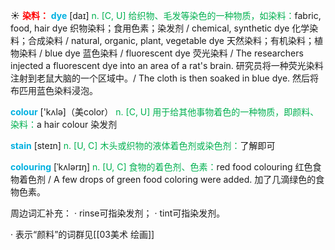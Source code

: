 ☀ <font color="red">**染料：**</font>
<font color="sky blue">**dye**</font> [daɪ]
<font color="#00b050">n. [C, U] 给织物、毛发等染色的一种物质，如染料：</font>fabric, food, hair dye 织物染料；食用色素；染发剂 / chemical, synthetic dye 化学染料；合成染料 / natural, organic, plant, vegetable dye 天然染料；有机染料；植物染料 / blue dye 蓝色染料 / fluorescent dye 荧光染料 / The researchers injected a fluorescent dye into an area of a rat's brain. 研究员将一种荧光染料注射到老鼠大脑的一个区域中。/ The cloth is then soaked in blue dye. 然后将布匹用蓝色染料浸泡。

<font color="sky blue">**colour**</font> ['kʌlə]（美color）
<font color="#00b050">n. [C, U] 用于给其他事物着色的一种物质，即颜料、染料：</font>a hair colour 染发剂

<font color="sky blue">**stain**</font> [steɪn] 
<font color="#00b050">n. [U, C] 木头或织物的液体着色剂或染色剂：</font>了解即可
           
<font color="sky blue">**colouring**</font> [ˈkʌlərɪŋ]
<font color="#00b050">n. [U, C] 食物的着色剂、色素：</font>red food colouring 红色食物着色剂 / A few drops of green food coloring were added. 加了几滴绿色的食物色素。

周边词汇补充：
· rinse可指染发剂；
· tint可指染发剂。

· 表示“颜料”的词群见[[03美术 绘画]]

